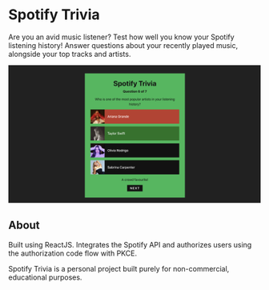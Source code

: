 # Spotify Trivia
Are you an avid music listener? Test how well you know your Spotify listening history! Answer questions about your recently played music, alongside your top tracks and artists.

![Screenshot of ](public/q6-screenshot.png)

## About
Built using ReactJS. Integrates the Spotify API and authorizes users using the authorization code flow with PKCE.

Spotify Trivia is a personal project built purely for non-commercial, educational purposes.
